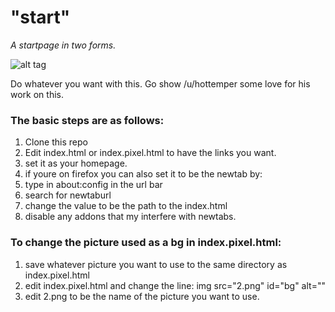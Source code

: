 <h1><b>"start"</b></h1>

<i>A startpage in two forms.</i>

![alt tag](http://i.imgur.com/EEMUZOq.png)

Do whatever you want with this. 
Go show /u/hottemper some love for his work on this.


<b><h3>The basic steps are as follows:</b></h3>

1. Clone this repo
2. Edit index.html or index.pixel.html to have the links you want.
3. set it as your homepage.
4. if youre on firefox you can also set it to be the newtab by:
5. type in about:config in the url bar
6. search for newtaburl
7. change the value to be the path to the index.html
8. disable any addons that my interfere with newtabs.

<b><h3>To change the picture used as a bg in index.pixel.html:</b></h3>

1. save whatever picture you want to use to the same directory as index.pixel.html
2. edit index.pixel.html and change the line: img src="2.png" id="bg" alt=""
3. edit 2.png to be the name of the picture you want to use.

